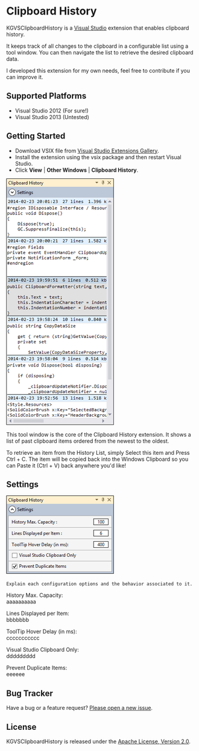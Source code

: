 # Clipboard History

KGVSClipboardHistory is a <a href="http://www.microsoft.com/visualstudio/eng" target="_blank">Visual Studio</a>
extension that enables clipboard history.

It keeps track of all changes to the clipboard in a configurable list using a tool window.
You can then navigate the list to retrieve the desired clipboard data.

I developed this extension for my own needs, feel free to contribute if you can improve it.

Supported Platforms
-------------------

* Visual Studio 2012 (For sure!)
* Visual Studio 2013 (Untested)

Getting Started
---------------

* Download VSIX file from <a href="http://www.microsoft.com/visualstudio/eng" target="_blank">Visual Studio Extensions Gallery</a>.
* Install the extension using the vsix package and then restart Visual Studio.
* Click **View** | **Other Windows** | **Clipboard History**.

![ClipboardHistory Tool Window](/ClipboardHistory/AppResources/Images/ScreenShot_ToolWindow.png)

This tool window is the core of the Clipboard History extension.
It shows a list of past clipboard items ordered from the newest to the oldest.

To retrieve an item from the History List, simply Select this item and Press Ctrl + C. The item will be copied back into the Windows Clipboard so you can Paste it (Ctrl + V) back anywhere you'd like!

Settings
--------

![ClipboardHistory Settings Window](/ClipboardHistory/AppResources/Images/ScreenShot_Settings.png)

`Explain each configuration options and the behavior associated to it.`

History Max. Capacity:<br>
aaaaaaaaaa

Lines Displayed per Item:<br>
bbbbbbb

ToolTip Hover Delay (in ms):<br>
ccccccccccc

Visual Studio Clipboard Only:<br>
ddddddddd

Prevent Duplicate Items:<br>
eeeeee

Bug Tracker
-----------

Have a bug or a feature request? [Please open a new issue](https://github.com/kavengagne/KGVSClipboardHistory/issues).

License
-------

KGVSClipboardHistory is released under the [Apache License, Version 2.0](/LICENSE.txt).
